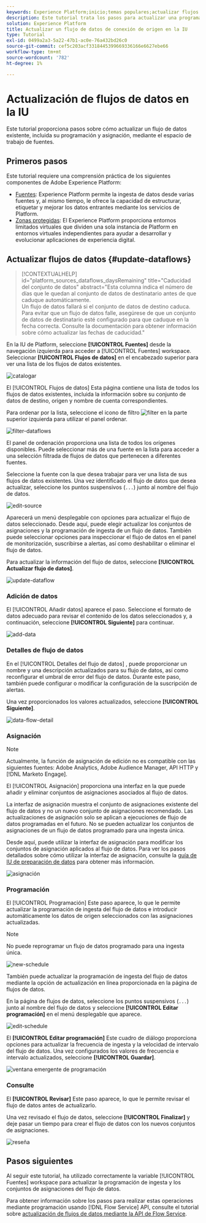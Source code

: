 ```yaml
---
keywords: Experience Platform;inicio;temas populares;actualizar flujos de datos;editar programación
description: Este tutorial trata los pasos para actualizar una programación de flujo de datos, incluida su frecuencia de ingesta y tasa de intervalo, mediante el espacio de trabajo Fuentes.
solution: Experience Platform
title: Actualizar un flujo de datos de conexión de origen en la IU
type: Tutorial
exl-id: 0499a2a3-5a22-47b1-ac0e-76a432bd26c0
source-git-commit: cef5c203acf3318445399669336166e6627ebe66
workflow-type: tm+mt
source-wordcount: '782'
ht-degree: 1%

---
```


# Actualización de flujos de datos en la IU

Este tutorial proporciona pasos sobre cómo actualizar un flujo de datos existente, incluida su programación y asignación, mediante el espacio de trabajo de fuentes.

## Primeros pasos

Este tutorial requiere una comprensión práctica de los siguientes componentes de Adobe Experience Platform:

* [Fuentes](../../home.md): Experience Platform permite la ingesta de datos desde varias fuentes y, al mismo tiempo, le ofrece la capacidad de estructurar, etiquetar y mejorar los datos entrantes mediante los servicios de Platform.
* [Zonas protegidas](../../../sandboxes/home.md): El Experience Platform proporciona entornos limitados virtuales que dividen una sola instancia de Platform en entornos virtuales independientes para ayudar a desarrollar y evolucionar aplicaciones de experiencia digital.

## Actualizar flujos de datos {#update-dataflows}

>[!CONTEXTUALHELP]
>id="platform_sources_dataflows_daysRemaining"
>title="Caducidad del conjunto de datos"
>abstract="Esta columna indica el número de días que le quedan al conjunto de datos de destinatario antes de que caduque automáticamente.<br>Un flujo de datos fallará si el conjunto de datos de destino caduca. Para evitar que un flujo de datos falle, asegúrese de que un conjunto de datos de destinatario esté configurado para que caduque en la fecha correcta. Consulte la documentación para obtener información sobre cómo actualizar las fechas de caducidad."

En la IU de Platform, seleccione **[!UICONTROL Fuentes]** desde la navegación izquierda para acceder a [!UICONTROL Fuentes] workspace. Seleccionar **[!UICONTROL Flujos de datos]** en el encabezado superior para ver una lista de los flujos de datos existentes.

![catalogar](../../images/tutorials/update-dataflows/catalog.png)

El [!UICONTROL Flujos de datos] Esta página contiene una lista de todos los flujos de datos existentes, incluida la información sobre su conjunto de datos de destino, origen y nombre de cuenta correspondientes.

Para ordenar por la lista, seleccione el icono de filtro ![filter](../../images/tutorials/update/filter.png) en la parte superior izquierda para utilizar el panel ordenar.

![filter-dataflows](../../images/tutorials/update-dataflows/filter-dataflows.png)

El panel de ordenación proporciona una lista de todos los orígenes disponibles. Puede seleccionar más de una fuente en la lista para acceder a una selección filtrada de flujos de datos que pertenecen a diferentes fuentes.

Seleccione la fuente con la que desea trabajar para ver una lista de sus flujos de datos existentes. Una vez identificado el flujo de datos que desea actualizar, seleccione los puntos suspensivos (`...`) junto al nombre del flujo de datos.

![edit-source](../../images/tutorials/update-dataflows/edit-source.png)

Aparecerá un menú desplegable con opciones para actualizar el flujo de datos seleccionado. Desde aquí, puede elegir actualizar los conjuntos de asignaciones y la programación de ingesta de un flujo de datos. También puede seleccionar opciones para inspeccionar el flujo de datos en el panel de monitorización, suscribirse a alertas, así como deshabilitar o eliminar el flujo de datos.

Para actualizar la información del flujo de datos, seleccione **[!UICONTROL Actualizar flujo de datos]**.

![update-dataflow](../../images/tutorials/update-dataflows/update-dataflow.png)

### Adición de datos

El [!UICONTROL Añadir datos] aparece el paso. Seleccione el formato de datos adecuado para revisar el contenido de los datos seleccionados y, a continuación, seleccione **[!UICONTROL Siguiente]** para continuar.

![add-data](../../images/tutorials/update-dataflows/add-data.png)

### Detalles de flujo de datos

En el [!UICONTROL Detalles del flujo de datos] , puede proporcionar un nombre y una descripción actualizados para su flujo de datos, así como reconfigurar el umbral de error del flujo de datos. Durante este paso, también puede configurar o modificar la configuración de la suscripción de alertas.

Una vez proporcionados los valores actualizados, seleccione **[!UICONTROL Siguiente]**.

![data-flow-detail](../../images/tutorials/update-dataflows/dataflow-detail.png)

### Asignación

>[!NOTE]
>
>Actualmente, la función de asignación de edición no es compatible con las siguientes fuentes: Adobe Analytics, Adobe Audience Manager, API HTTP y [!DNL Marketo Engage].

El [!UICONTROL Asignación] proporciona una interfaz en la que puede añadir y eliminar conjuntos de asignaciones asociados al flujo de datos.

La interfaz de asignación muestra el conjunto de asignaciones existente del flujo de datos y no un nuevo conjunto de asignaciones recomendado. Las actualizaciones de asignación solo se aplican a ejecuciones de flujo de datos programadas en el futuro. No se pueden actualizar los conjuntos de asignaciones de un flujo de datos programado para una ingesta única.

Desde aquí, puede utilizar la interfaz de asignación para modificar los conjuntos de asignación aplicados al flujo de datos. Para ver los pasos detallados sobre cómo utilizar la interfaz de asignación, consulte la [guía de IU de preparación de datos](../../../data-prep/ui/mapping.md) para obtener más información.

![asignación](../../images/tutorials/update-dataflows/mapping.png)

### Programación

El [!UICONTROL Programación] Este paso aparece, lo que le permite actualizar la programación de ingesta del flujo de datos e introducir automáticamente los datos de origen seleccionados con las asignaciones actualizadas.

>[!NOTE]
>
>No puede reprogramar un flujo de datos programado para una ingesta única.

![new-schedule](../../images/tutorials/update-dataflows/new-schedule.png)

También puede actualizar la programación de ingesta del flujo de datos mediante la opción de actualización en línea proporcionada en la página de flujos de datos.

En la página de flujos de datos, seleccione los puntos suspensivos (`...`) junto al nombre del flujo de datos y seleccione **[!UICONTROL Editar programación]** en el menú desplegable que aparece.

![edit-schedule](../../images/tutorials/update-dataflows/edit-schedule.png)

El **[!UICONTROL Editar programación]** Este cuadro de diálogo proporciona opciones para actualizar la frecuencia de ingesta y la velocidad de intervalo del flujo de datos. Una vez configurados los valores de frecuencia e intervalo actualizados, seleccione **[!UICONTROL Guardar]**.

![ventana emergente de programación](../../images/tutorials/update-dataflows/schedule-pop-up.png)

### Consulte

El **[!UICONTROL Revisar]** Este paso aparece, lo que le permite revisar el flujo de datos antes de actualizarlo.

Una vez revisado el flujo de datos, seleccione **[!UICONTROL Finalizar]** y deje pasar un tiempo para crear el flujo de datos con los nuevos conjuntos de asignaciones.

![reseña](../../images/tutorials/update-dataflows/review.png)

## Pasos siguientes

Al seguir este tutorial, ha utilizado correctamente la variable [!UICONTROL Fuentes] workspace para actualizar la programación de ingesta y los conjuntos de asignaciones del flujo de datos.

Para obtener información sobre los pasos para realizar estas operaciones mediante programación usando [!DNL Flow Service] API, consulte el tutorial sobre [actualización de flujos de datos mediante la API de Flow Service](../../tutorials/api/update-dataflows.md).
